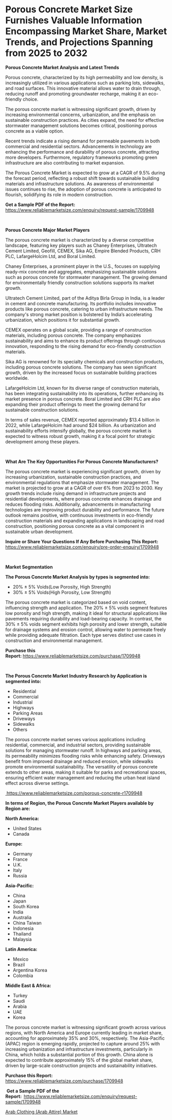 <p><h1>Porous Concrete Market Size Furnishes Valuable Information Encompassing Market Share, Market Trends, and Projections Spanning from 2025 to 2032</h1></p><p><strong>Porous Concrete Market Analysis and Latest Trends</strong></p>
<p><p>Porous concrete, characterized by its high permeability and low density, is increasingly utilized in various applications such as parking lots, sidewalks, and road surfaces. This innovative material allows water to drain through, reducing runoff and promoting groundwater recharge, making it an eco-friendly choice. </p><p>The porous concrete market is witnessing significant growth, driven by increasing environmental concerns, urbanization, and the emphasis on sustainable construction practices. As cities expand, the need for effective stormwater management solutions becomes critical, positioning porous concrete as a viable option. </p><p>Recent trends indicate a rising demand for permeable pavements in both commercial and residential sectors. Advancements in technology are enhancing the performance and durability of porous concrete, attracting more developers. Furthermore, regulatory frameworks promoting green infrastructure are also contributing to market expansion. </p><p>The Porous Concrete Market is expected to grow at a CAGR of 9.5% during the forecast period, reflecting a robust shift towards sustainable building materials and infrastructure solutions. As awareness of environmental issues continues to rise, the adoption of porous concrete is anticipated to flourish, solidifying its role in modern construction.</p></p>
<p><strong>Get a Sample PDF of the Report:&nbsp;</strong> <a href="https://www.reliablemarketsize.com/enquiry/request-sample/1709948?utm_campaign=1832&utm_medium=2&utm_source=Github&utm_content=ia&utm_term=10012025&utm_id=porous-concrete">https://www.reliablemarketsize.com/enquiry/request-sample/1709948</a></p>
<p>&nbsp;</p>
<p><strong>Porous Concrete Major Market Players</strong></p>
<p><p>The porous concrete market is characterized by a diverse competitive landscape, featuring key players such as Chaney Enterprises, Ultratech Cement Limited, Geofill, CEMEX, Sika AG, Empire Blended Products, CRH PLC, LafargeHolcim Ltd, and Boral Limited. </p><p>Chaney Enterprises, a prominent player in the U.S., focuses on supplying ready-mix concrete and aggregates, emphasizing sustainable solutions such as porous concrete for stormwater management. The growing demand for environmentally friendly construction solutions supports its market growth.</p><p>Ultratech Cement Limited, part of the Aditya Birla Group in India, is a leader in cement and concrete manufacturing. Its portfolio includes innovative products like porous concrete, catering to urban infrastructure needs. The company's strong market position is bolstered by India’s accelerating urbanization, which positions it for substantial growth.</p><p>CEMEX operates on a global scale, providing a range of construction materials, including porous concrete. The company emphasizes sustainability and aims to enhance its product offerings through continuous innovation, responding to the rising demand for eco-friendly construction materials.</p><p>Sika AG is renowned for its specialty chemicals and construction products, including porous concrete solutions. The company has seen significant growth, driven by the increased focus on sustainable building practices worldwide.</p><p>LafargeHolcim Ltd, known for its diverse range of construction materials, has been integrating sustainability into its operations, further enhancing its market presence in porous concrete. Boral Limited and CRH PLC are also expanding their product offerings to meet the growing demand for sustainable construction solutions.</p><p>In terms of sales revenue, CEMEX reported approximately $13.4 billion in 2022, while LafargeHolcim had around $24 billion. As urbanization and sustainability efforts intensify globally, the porous concrete market is expected to witness robust growth, making it a focal point for strategic development among these players.</p></p>
<p>&nbsp;</p>
<p><strong>What Are The Key Opportunities For Porous Concrete Manufacturers?</strong></p>
<p><p>The porous concrete market is experiencing significant growth, driven by increasing urbanization, sustainable construction practices, and environmental regulations that emphasize stormwater management. The market is projected to grow at a CAGR of over 6% from 2023 to 2030. Key growth trends include rising demand in infrastructure projects and residential developments, where porous concrete enhances drainage and reduces flooding risks. Additionally, advancements in manufacturing technologies are improving product durability and performance. The future outlook remains positive, with continuous investments in eco-friendly construction materials and expanding applications in landscaping and road construction, positioning porous concrete as a vital component in sustainable urban development.</p></p>
<p><strong>Inquire or Share Your Questions If Any Before Purchasing This Report:</strong> <a href="https://www.reliablemarketsize.com/enquiry/pre-order-enquiry/1709948?utm_campaign=1832&utm_medium=2&utm_source=Github&utm_content=ia&utm_term=10012025&utm_id=porous-concrete">https://www.reliablemarketsize.com/enquiry/pre-order-enquiry/1709948</a></p>
<p>&nbsp;</p>
<p><strong>Market Segmentation</strong></p>
<p><strong>The Porous Concrete Market Analysis by types is segmented into:</strong></p>
<p><ul><li>20% ± 5% Voids(Low Porosity, High Strength)</li><li>30% ± 5% Voids(High Porosity, Low Strength)</li></ul></p>
<p><p>The porous concrete market is categorized based on void content, influencing strength and application. The 20% ± 5% voids segment features low porosity and high strength, making it ideal for structural applications like pavements requiring durability and load-bearing capacity. In contrast, the 30% ± 5% voids segment exhibits high porosity and lower strength, suitable for drainage systems and erosion control, allowing water to permeate freely while providing adequate filtration. Each type serves distinct use cases in construction and environmental management.</p></p>
<p><strong>Purchase this Report:&nbsp;</strong><a href="https://www.reliablemarketsize.com/purchase/1709948?utm_campaign=1832&utm_medium=2&utm_source=Github&utm_content=ia&utm_term=10012025&utm_id=porous-concrete">https://www.reliablemarketsize.com/purchase/1709948</a></p>
<p>&nbsp;</p>
<p><strong>The Porous Concrete Market Industry Research by Application is segmented into:</strong></p>
<p><ul><li>Residential</li><li>Commercial</li><li>Industrial</li><li>Highways</li><li>Parking Areas</li><li>Driveways</li><li>Sidewalks</li><li>Others</li></ul></p>
<p><p>The porous concrete market serves various applications including residential, commercial, and industrial sectors, providing sustainable solutions for managing stormwater runoff. In highways and parking areas, its permeability minimizes flooding risks while enhancing safety. Driveways benefit from improved drainage and reduced erosion, while sidewalks promote environmental sustainability. The versatility of porous concrete extends to other areas, making it suitable for parks and recreational spaces, ensuring efficient water management and reducing the urban heat island effect across diverse settings.</p></p>
<p><a href="https://www.reliablemarketsize.com/porous-concrete-r1709948?utm_campaign=1832&utm_medium=2&utm_source=Github&utm_content=ia&utm_term=10012025&utm_id=porous-concrete">&nbsp;https://www.reliablemarketsize.com/porous-concrete-r1709948</a></p>
<p><strong>In terms of Region, the Porous Concrete Market Players available by Region are:</strong></p>
<p>
    <p> <strong> North America: </strong>
        <ul>
            <li>United States</li>
            <li>Canada</li>
        </ul>
        </p> 
    <p> <strong> Europe: </strong>
        <ul>
            <li>Germany</li>
            <li>France</li>
            <li>U.K.</li>
            <li>Italy</li>
            <li>Russia</li>
        </ul>
        </p> 
    <p> <strong> Asia-Pacific: </strong>
        <ul>
            <li>China</li>
            <li>Japan</li>
            <li>South Korea</li>
            <li>India</li>
            <li>Australia</li>
            <li>China Taiwan</li>
            <li>Indonesia</li>
            <li>Thailand</li>
            <li>Malaysia</li>
        </ul>
        </p> 
    <p> <strong> Latin America: </strong>
        <ul>
            <li>Mexico</li>
            <li>Brazil</li>
            <li>Argentina Korea</li>
            <li>Colombia</li>
        </ul>
        </p> 
    <p> <strong> Middle East & Africa: </strong>
        <ul>
            <li>Turkey</li>
            <li>Saudi</li>
            <li>Arabia</li>
            <li>UAE</li>
            <li>Korea</li>
        </ul>
    </p>
    </p>
<p><p>The porous concrete market is witnessing significant growth across various regions, with North America and Europe currently leading in market share, accounting for approximately 35% and 30%, respectively. The Asia-Pacific (APAC) region is emerging rapidly, projected to capture around 25% with increasing urbanization and infrastructure investments, particularly in China, which holds a substantial portion of this growth. China alone is expected to contribute approximately 15% of the global market share, driven by large-scale construction projects and sustainability initiatives.</p></p>
<p><strong>Purchase this Report: </strong><a href="https://www.reliablemarketsize.com/purchase/1709948?utm_campaign=1832&utm_medium=2&utm_source=Github&utm_content=ia&utm_term=10012025&utm_id=porous-concrete">https://www.reliablemarketsize.com/purchase/1709948</a></p>
<p>&nbsp;<strong>Get a Sample PDF of the Report:&nbsp;&nbsp;</strong><a href="https://www.reliablemarketsize.com/enquiry/request-sample/1709948?utm_campaign=1832&utm_medium=2&utm_source=Github&utm_content=ia&utm_term=10012025&utm_id=porous-concrete">https://www.reliablemarketsize.com/enquiry/request-sample/1709948</a></p>
<p><strong></strong></p>
<p><p><a href="https://github.com/AKSHATREPORTPRIME/Market-Research-Report-List-6/blob/main/arab-clothing-arab-attire-market.md?utm_campaign=1832&utm_medium=2&utm_source=Github&utm_content=ia&utm_term=10012025&utm_id=porous-concrete">Arab Clothing (Arab Attire) Market</a></p></p>